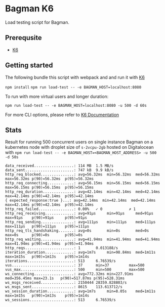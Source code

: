 # Bagman K6 

Load testing script for Bagman.

## Prerequsite

- [K6](https://k6.io/)

## Getting started

The following bundle this script with webpack and and run it with [K6](https://k6.io/)
 
 `npm install`
 `npm run load-test -- -e BAGMAN_HOST=localhost:8080` 

 To run with more virtual users and longer duration: 

 `npm run load-test -- -e BAGMAN_HOST=localhost:8080 -u 500 -d 60s`

 For more CLI options, please refer to [K6 Documentation](https://k6.io/docs)

 ## Stats 

 Result for running 500 concurrent users on single instance Bagman on a kubernetes node with droplet size of `s-2vcpu-2gb` hosted on Digitalocean with `npm run load-test -- -e BAGMAN_HOST=<BAGMAN_HOST_ADDRESS> -u 500 -d 50s`

 ```
data_received..................: 114 MB  1.5 MB/s
data_sent......................: 747 kB  9.9 kB/s
http_req_blocked...............: avg=56.32ms  min=56.32ms  med=56.32ms  max=56.32ms p(90)=56.32ms  p(95)=56.32ms 
http_req_connecting............: avg=56.15ms  min=56.15ms  med=56.15ms  max=56.15ms p(90)=56.15ms  p(95)=56.15ms 
http_req_duration..............: avg=42.14ms  min=42.14ms  med=42.14ms  max=42.14ms p(90)=42.14ms  p(95)=42.14ms 
{ expected_response:true }...: avg=42.14ms  min=42.14ms  med=42.14ms  max=42.14ms p(90)=42.14ms  p(95)=42.14ms 
http_req_failed................: 0.00%   ✓ 0            ✗ 1    
http_req_receiving.............: avg=91µs     min=91µs     med=91µs     max=91µs    p(90)=91µs     p(95)=91µs    
http_req_sending...............: avg=111µs    min=111µs    med=111µs    max=111µs   p(90)=111µs    p(95)=111µs   
http_req_tls_handshaking.......: avg=0s       min=0s       med=0s       max=0s      p(90)=0s       p(95)=0s      
http_req_waiting...............: avg=41.94ms  min=41.94ms  med=41.94ms  max=41.94ms p(90)=41.94ms  p(95)=41.94ms 
http_reqs......................: 1       0.013188/s
iteration_duration.............: avg=1m7s     min=98.84ms  med=1m11s    max=1m15s   p(90)=1m13s    p(95)=1m14s   
iterations.....................: 513     6.76539/s
vus............................: 37      min=37         max=500
vus_max........................: 500     min=500        max=500
ws_connecting..................: avg=772.32ms min=227.91ms med=356.45ms max=23.1s   p(90)=517.87ms p(95)=528.31ms
ws_msgs_received...............: 2150444 28359.828803/s
ws_msgs_sent...................: 8615    113.613712/s
ws_session_duration............: avg=1m7s     min=8.05s    med=1m11s    max=1m15s   p(90)=1m13s    p(95)=1m14s   
ws_sessions....................: 513     6.76539/s
 ```